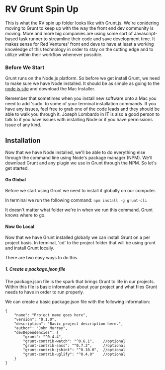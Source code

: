 # RV Grunt Spin Up

This is what the RV spin up folder looks like with Grunt.js. We're conidering moving to Grunt to keep up with the way the front end dev community is moving. More and more big companies are using some sort of Javascript-based task runner to streamline their code and save development time. It makes sense for Red Ventures' front end devs to have at least a working knowledge of this technology in order to stay on the cutting edge and to utilize within their workflow whenever possible.

### Before We Start

Grunt runs on the Node.js platform. So before we get install Grunt, we need to make sure we have Node installed. It should be as simple as going to the [node.js site](http://www.nodejs.org/download/) and download the Mac Installer.

Remember that sometimes when you install new software onto a Mac you need to add 'sudo' to some of your terminal installation commands. If you have any issues, feel free to grab one of the code leads and they should be able to walk you through it. Joseph Lombardo in IT is also a good person to talk to if you have issues with installing Node or if you have permissions issue of any kind.

## Installation

Now that we have Node installed, we'll be able to do everything else through the command line using Node's package manager (NPM). We'll download Grunt and any plugin we use in Grunt through the NPM. So let's get started.

#### Go Global

Before we start using Grunt we need to install it globally on our computer.

In terminal we run the following command:
```npm install -g grunt-cli```

It doesn't matter what folder we're in when we run this command. Grunt knows where to go.

#### Now Go Local

Now that we have Grunt installed globally we can install Grunt on a per project basis. In terminal, 'cd' to the project folder that will be using grunt and install Grunt locally.

There are two easy ways to do this.

##### 1. Create a package.json file

The package.json file is the spark that brings Grunt to life in our projects. Within this file is basic information about your project and what files Grunt needs to have in order to run properly.

We can create a basic package.json file with the following information:

```
{
	"name": "Project name goes here",
	"version": "0.1.0",
	"description": "Basic project description here.",
	"author": "John Murray",
 	"devDependencies": {
	   	"grunt": "^0.4.4",
	   	"grunt-contrib-watch": "^0.6.1",	//optional
	   	"grunt-contrib-sass": "^0.7.3",		//optional
	   	"grunt-contrib-jshint": "^0.10.0",	//optional
   		"grunt-contrib-uglify": "^0.4.0"	//optional
	}
}
```